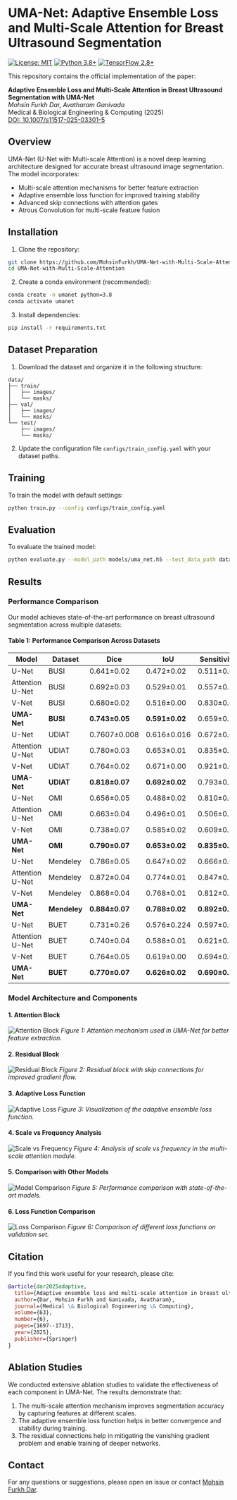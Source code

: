 # UMA-Net: Adaptive Ensemble Loss and Multi-Scale Attention for Breast Ultrasound Segmentation

[![License: MIT](https://img.shields.io/badge/License-MIT-yellow.svg)](https://opensource.org/licenses/MIT)
[![Python 3.8+](https://img.shields.io/badge/python-3.8+-blue.svg)](https://www.python.org/downloads/)
[![TensorFlow 2.8+](https://img.shields.io/badge/TensorFlow-2.8+-FF6F00?logo=tensorflow)](https://www.tensorflow.org/)

This repository contains the official implementation of the paper:

**Adaptive Ensemble Loss and Multi-Scale Attention in Breast Ultrasound Segmentation with UMA-Net**  
*Mohsin Furkh Dar, Avatharam Ganivada*  
Medical & Biological Engineering & Computing (2025)  
[DOI: 10.1007/s11517-025-03301-5](https://doi.org/10.1007/s11517-025-03301-5)

## Overview

UMA-Net (U-Net with Multi-scale Attention) is a novel deep learning architecture designed for accurate breast ultrasound image segmentation. The model incorporates:

- Multi-scale attention mechanisms for better feature extraction
- Adaptive ensemble loss function for improved training stability
- Advanced skip connections with attention gates
- Atrous Convolution for multi-scale feature fusion

## Installation

1. Clone the repository:
```bash
git clone https://github.com/MohsinFurkh/UMA-Net-with-Multi-Scale-Attention.git
cd UMA-Net-with-Multi-Scale-Attention
```

2. Create a conda environment (recommended):
```bash
conda create -n umanet python=3.8
conda activate umanet
```

3. Install dependencies:
```bash
pip install -r requirements.txt
```

## Dataset Preparation

1. Download the dataset and organize it in the following structure:
```
data/
├── train/
│   ├── images/
│   └── masks/
├── val/
│   ├── images/
│   └── masks/
└── test/
    ├── images/
    └── masks/
```

2. Update the configuration file `configs/train_config.yaml` with your dataset paths.

## Training

To train the model with default settings:

```bash
python train.py --config configs/train_config.yaml
```

## Evaluation

To evaluate the trained model:

```bash
python evaluate.py --model_path models/uma_net.h5 --test_data_path data/test/
```

## Results

### Performance Comparison

Our model achieves state-of-the-art performance on breast ultrasound segmentation across multiple datasets:

#### Table 1: Performance Comparison Across Datasets

| Model | Dataset | Dice | IoU | Sensitivity | Specificity | Accuracy |
|-------|---------|------|-----|-------------|-------------|----------|
| U-Net | BUSI | 0.641±0.02 | 0.472±0.02 | 0.511±0.09 | 0.991±0.04 | 0.946±0.06 |
| Attention U-Net | BUSI | 0.692±0.03 | 0.529±0.01 | 0.557±0.14 | 0.994±0.07 | 0.953±0.12 |
| V-Net | BUSI | 0.680±0.02 | 0.516±0.00 | 0.830±0.05 | 0.937±0.04 | 0.927±0.09 |
| **UMA-Net** | **BUSI** | **0.743±0.05** | **0.591±0.02** | 0.659±0.13 | 0.988±0.08 | **0.957±0.08** |
| U-Net | UDIAT | 0.7607±0.008 | 0.616±0.016 | 0.672±0.09 | 0.994±0.04 | 0.979±0.06 |
| Attention U-Net | UDIAT | 0.780±0.03 | 0.653±0.01 | 0.835±0.14 | 0.986±0.07 | 0.979±0.12 |
| V-Net | UDIAT | 0.764±0.02 | 0.671±0.00 | 0.921±0.05 | 0.956±0.04 | 0.897±0.09 |
| **UMA-Net** | **UDIAT** | **0.818±0.07** | **0.692±0.02** | 0.793±0.13 | **0.996±0.08** | **0.984±0.08** |
| U-Net | OMI | 0.656±0.05 | 0.488±0.02 | 0.810±0.09 | 0.967±0.04 | 0.960±0.06 |
| Attention U-Net | OMI | 0.663±0.04 | 0.496±0.01 | 0.506±0.14 | 0.999±0.07 | 0.976±0.12 |
| V-Net | OMI | 0.738±0.07 | 0.585±0.02 | 0.609±0.13 | 0.998±0.08 | 0.979±0.08 |
| **UMA-Net** | **OMI** | **0.790±0.07** | **0.653±0.02** | **0.835±0.13** | 0.986±0.08 | **0.981±0.08** |
| U-Net | Mendeley | 0.786±0.05 | 0.647±0.02 | 0.666±0.09 | 0.994±0.04 | 0.943±0.06 |
| Attention U-Net | Mendeley | 0.872±0.04 | 0.774±0.01 | 0.847±0.14 | 0.982±0.07 | 0.961±0.12 |
| V-Net | Mendeley | 0.868±0.04 | 0.768±0.01 | 0.812±0.14 | 0.989±0.07 | 0.962±0.12 |
| **UMA-Net** | **Mendeley** | **0.884±0.07** | **0.788±0.02** | **0.892±0.13** | 0.975±0.08 | **0.963±0.08** |
| U-Net | BUET | 0.731±0.26 | 0.576±0.224 | 0.597±0.09 | 0.993±0.04 | 0.932±0.06 |
| Attention U-Net | BUET | 0.740±0.04 | 0.588±0.01 | 0.621±0.14 | 0.989±0.07 | 0.933±0.12 |
| V-Net | BUET | 0.764±0.05 | 0.619±0.00 | 0.694±0.05 | 0.978±0.04 | 0.934±0.09 |
| **UMA-Net** | **BUET** | **0.770±0.07** | **0.626±0.02** | **0.690±0.13** | 0.981±0.08 | **0.936±0.08** |

### Model Architecture and Components

#### 1. Attention Block
![Attention Block](Figures/Attention%20Block.png)
*Figure 1: Attention mechanism used in UMA-Net for better feature extraction.*

#### 2. Residual Block
![Residual Block](Figures/ResBlock.png)
*Figure 2: Residual block with skip connections for improved gradient flow.*

#### 3. Adaptive Loss Function
![Adaptive Loss](Figures/Adaptive%20Loss.png)
*Figure 3: Visualization of the adaptive ensemble loss function.*

#### 4. Scale vs Frequency Analysis
![Scale vs Frequency](Figures/ScaleVSFrequency.png)
*Figure 4: Analysis of scale vs frequency in the multi-scale attention module.*

#### 5. Comparison with Other Models
![Model Comparison](Figures/Comp%20with%20other%20models.png)
*Figure 5: Performance comparison with state-of-the-art models.*

#### 6. Loss Function Comparison
![Loss Comparison](Figures/Comp_with%20other%20loss.png)
*Figure 6: Comparison of different loss functions on validation set.*

## Citation

If you find this work useful for your research, please cite:

```bibtex
@article{dar2025adaptive,
  title={Adaptive ensemble loss and multi-scale attention in breast ultrasound segmentation with UMA-Net},
  author={Dar, Mohsin Furkh and Ganivada, Avatharam},
  journal={Medical \& Biological Engineering \& Computing},
  volume={63},
  number={6},
  pages={1697--1713},
  year={2025},
  publisher={Springer}
}
```


## Ablation Studies

We conducted extensive ablation studies to validate the effectiveness of each component in UMA-Net. The results demonstrate that:

1. The multi-scale attention mechanism improves segmentation accuracy by capturing features at different scales.
2. The adaptive ensemble loss function helps in better convergence and stability during training.
3. The residual connections help in mitigating the vanishing gradient problem and enable training of deeper networks.

## Contact

For any questions or suggestions, please open an issue or contact [Mohsin Furkh Dar](mailto:20mcpc02@uohyd.ac.in).
